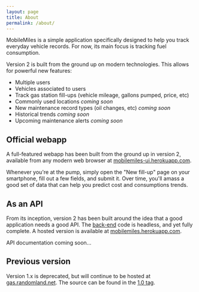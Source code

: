 ```yaml
---
layout: page
title: About
permalink: /about/
---
```


MobileMiles is a simple application specifically designed to help you track everyday vehicle records. For now, its main focus is tracking fuel consumption.

Version 2 is built from the ground up on modern technologies. This allows for powerful new features:

- Multiple users
- Vehicles associated to users
- Track gas station fill-ups (vehicle mileage, gallons pumped, price, etc)
- Commonly used locations *coming soon*
- New maintenance record types (oil changes, etc) *coming soon*
- Historical trends *coming soon*
- Upcoming maintenance alerts *coming soon*

Official webapp
---------------

A full-featured webapp has been built from the ground up in version 2, available from any modern web browser at [mobilemiles-ui.herokuapp.com](http://mobilemiles-ui.herokuapp.com/).

Whenever you're at the pump, simply open the "New fill-up" page on your smartphone, fill out a few fields, and submit it. Over time, you'll amass a good set of data that can help you predict cost and consumptions trends.

As an API
---------

From its inception, version 2 has been built around the idea that a good application needs a good API. The [back-end](https://github.com/zourtney/mobilemiles) code is headless, and yet fully complete. A hosted version is available at [mobilemiles.herokuapp.com](http://mobilemiles.herokuapp.com).

API documentation coming soon...

Previous version
----------------

Version 1.x is deprecated, but will continue to be hosted at [gas.randomland.net](http://gas.randomland.net). The source can be found in the [1.0 tag](https://github.com/zourtney/mobilemiles/tree/1.0).